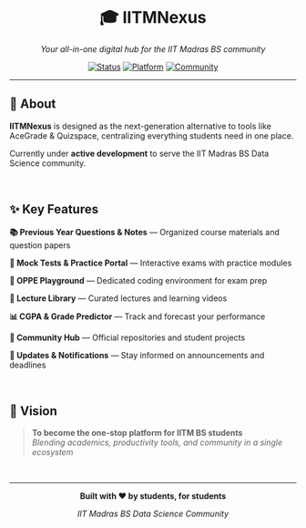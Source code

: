 <div align="center">

# 🎓 IITMNexus

*Your all-in-one digital hub for the IIT Madras BS community*

[![Status](https://img.shields.io/badge/status-in%20development-orange?style=for-the-badge)](https://github.com)
[![Platform](https://img.shields.io/badge/platform-web-blue?style=for-the-badge)](https://github.com)
[![Community](https://img.shields.io/badge/community-IITM%20BS-success?style=for-the-badge)](https://github.com)

</div>

---

## 📖 About

**IITMNexus** is designed as the next-generation alternative to tools like AceGrade & Quizspace, centralizing everything students need in one place.

Currently under **active development** to serve the IIT Madras BS Data Science community.

<br>

## ✨ Key Features

**📚 Previous Year Questions & Notes** — Organized course materials and question papers

**🧠 Mock Tests & Practice Portal** — Interactive exams with practice modules

**🧮 OPPE Playground** — Dedicated coding environment for exam prep

**🎥 Lecture Library** — Curated lectures and learning videos

**📊 CGPA & Grade Predictor** — Track and forecast your performance

**🔗 Community Hub** — Official repositories and student projects

**📰 Updates & Notifications** — Stay informed on announcements and deadlines

<br>

## 🎯 Vision

> **To become the one-stop platform for IITM BS students**  
> *Blending academics, productivity tools, and community in a single ecosystem*

<br>

---

<div align="center">

**Built with ❤️ by students, for students**

*IIT Madras BS Data Science Community*

</div>

